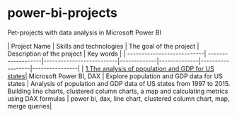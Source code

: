 # power-bi-projects
Pet-projects with data analysis in Microsoft Power BI

| Project Name           | Skills and technologies | The goal of the project | Description of the project | Key words |
| ---------------------------| -------------------|--------------------------|-------------|--------------|------------------|----------------|
| [1.The analysis of population and GDP for US states](https://github.com/AlinaKorobchuk/power-bi-projects/tree/main/The%20analysis%20of%20population%20and%20GDP%20for%20US%20states)| Microsoft Power BI, DAX |
Explore population and GDP data for US states | Analysis of population and GDP data of US states from 1997 to 2015. Building line charts, clustered column charts, a map and calculating metrics using DAX formulas |
power bi, dax, line chart, clustered column chart, map, merge queries|

